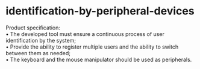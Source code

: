 # identification-by-peripheral-devices

Product specification:<br>
• The developed tool must ensure a continuous process of user identification by the system;<br>
• Provide the ability to register multiple users and the ability to switch between them as needed;<br>
• The keyboard and the mouse manipulator should be used as peripherals.
